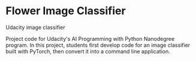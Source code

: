 # Flower Image Classifier
Udacity image classifier

Project code for Udacity's AI Programming with Python Nanodegree program. In this project, students first develop code for an image classifier built with PyTorch, then convert it into a command line application.
